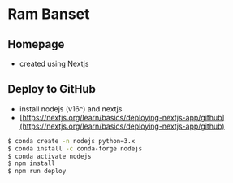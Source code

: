 # Ram Banset

## Homepage

- created using Nextjs

## Deploy to GitHub
- install nodejs (v16^) and nextjs
- [https://nextjs.org/learn/basics/deploying-nextjs-app/github](https://nextjs.org/learn/basics/deploying-nextjs-app/github)

```bash
$ conda create -n nodejs python=3.x
$ conda install -c conda-forge nodejs
$ conda activate nodejs
$ npm install
$ npm run deploy
```